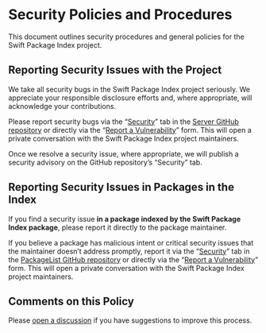 # Security Policies and Procedures

This document outlines security procedures and general policies for the Swift Package Index project.

## Reporting Security Issues with the Project

We take all security bugs in the Swift Package Index project seriously. We appreciate your responsible disclosure efforts and, where appropriate, will acknowledge your contributions.

Please report security bugs via the “[Security](https://github.com/SwiftPackageIndex/SwiftPackageIndex-Server/security)” tab in the [Server GitHub repository](https://github.com/SwiftPackageIndex/SwiftPackageIndex-Server) or directly via the “[Report a Vulnerability](https://github.com/SwiftPackageIndex/SwiftPackageIndex-Server/security/advisories/new)” form. This will open a private conversation with the Swift Package Index project maintainers.

Once we resolve a security issue, where appropriate, we will publish a security advisory on the GitHub repository’s “Security” tab.

## Reporting Security Issues in Packages in the Index

If you find a security issue **in a package indexed by the Swift Package Index package**, please report it directly to the package maintainer.

If you believe a package has malicious intent or critical security issues that the maintainer doesn’t address promptly, report it via the “[Security](https://github.com/SwiftPackageIndex/PackageList/security)” tab in the [PackageList GitHub repository](https://github.com/SwiftPackageIndex/PackageList) or directly via the “[Report a Vulnerability](https://github.com/SwiftPackageIndex/PackageList/security)” form. This will open a private conversation with the Swift Package Index project maintainers.

## Comments on this Policy

Please [open a discussion](https://github.com/SwiftPackageIndex/SwiftPackageIndex-Server/discussions/new/choose) if you have suggestions to improve this process.
